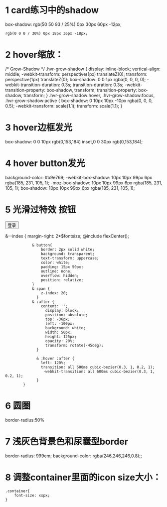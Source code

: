 # 1 card练习中的shadow
 box-shadow: rgb(50 50 93 / 25%) 0px 30px 60px -12px,

    rgb(0 0 0 / 30%) 0px 18px 36px -18px;


# 2 hover缩放：
/* Grow-Shadow */
.hvr-grow-shadow {
display: inline-block;
vertical-align: middle;
-webkit-transform: perspective(1px) translateZ(0);
transform: perspective(1px) translateZ(0);
box-shadow: 0 0 1px rgba(0, 0, 0, 0);
-webkit-transition-duration: 0.3s;
transition-duration: 0.3s;
-webkit-transition-property: box-shadow, transform;
transition-property: box-shadow, transform;
}
.hvr-grow-shadow:hover, .hvr-grow-shadow:focus, .hvr-grow-shadow:active {
box-shadow: 0 10px 10px -10px rgba(0, 0, 0, 0.5);
-webkit-transform: scale(1.1);
transform: scale(1.1);
}


# 3 hover边框发光
box-shadow: 0 0 10px rgb(0,153,184) inset,0 0 30px rgb(0,153,184);

# 4 hover button发光
background-color: #b9e769;
                                -webkit-box-shadow: 10px 10px 99px 6px rgba(185, 231, 105, 1);
                                -moz-box-shadow: 10px 10px 99px 6px rgba(185, 231, 105, 1);
                                box-shadow: 10px 10px 99px 6px rgba(185, 231, 105, 1);


# 5 光滑过特效 按钮
 <div class="nav__login--index">
            <form action="index.html" >
                <button><span>登录</span></button>
            </form>    
        </div>
                &--index {
                margin-right: 2*$fontsize;
                @include flexCenter();
               
                & button{
                    border: 2px solid white;
                    background: transparent;
                    text-transform: uppercase;
                    color: white;
                    padding: 15px 50px;
                    outline: none;
                    overflow: hidden;
                    position: relative;
                }
                & span {
                    z-index: 20;  
                  }
                & :after {
                    content: '';
                      display: block;
                      position: absolute;
                      top: -36px;
                      left: -100px;
                      background: white;
                      width: 50px;
                      height: 125px;
                      opacity: 20%;
                      transform: rotate(-45deg);
                  }
                  
                  & :hover :after {
                    left: 120%;
                    transition: all 600ms cubic-bezier(0.3, 1, 0.2, 1);
                     -webkit-transition: all 600ms cubic-bezier(0.3, 1, 0.2, 1);
                  }
            }

# 6 圆圈
border-radius:50%

# 7 浅灰色背景色和尿囊型border
  border-radius: 999em;
    background-color: rgba(246,246,246,0.8);;


# 8 调整container里面的icon size大小：
    .container{
        font-size: xxpx;
    }